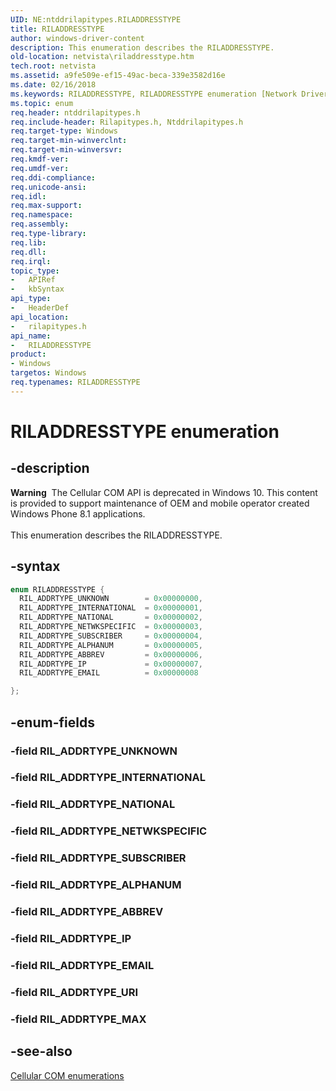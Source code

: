 ```yaml
---
UID: NE:ntddrilapitypes.RILADDRESSTYPE
title: RILADDRESSTYPE
author: windows-driver-content
description: This enumeration describes the RILADDRESSTYPE.
old-location: netvista\riladdresstype.htm
tech.root: netvista
ms.assetid: a9fe509e-ef15-49ac-beca-339e3582d16e
ms.date: 02/16/2018
ms.keywords: RILADDRESSTYPE, RILADDRESSTYPE enumeration [Network Drivers Starting with Windows Vista], RIL_ADDRTYPE_ABBREV, RIL_ADDRTYPE_ALPHANUM, RIL_ADDRTYPE_EMAIL, RIL_ADDRTYPE_INTERNATIONAL, RIL_ADDRTYPE_IP, RIL_ADDRTYPE_NATIONAL, RIL_ADDRTYPE_NETWKSPECIFIC, RIL_ADDRTYPE_SUBSCRIBER, RIL_ADDRTYPE_UNKNOWN, netvista.riladdresstype, rilapitypes/RILADDRESSTYPE, rilapitypes/RIL_ADDRTYPE_ABBREV, rilapitypes/RIL_ADDRTYPE_ALPHANUM, rilapitypes/RIL_ADDRTYPE_EMAIL, rilapitypes/RIL_ADDRTYPE_INTERNATIONAL, rilapitypes/RIL_ADDRTYPE_IP, rilapitypes/RIL_ADDRTYPE_NATIONAL, rilapitypes/RIL_ADDRTYPE_NETWKSPECIFIC, rilapitypes/RIL_ADDRTYPE_SUBSCRIBER, rilapitypes/RIL_ADDRTYPE_UNKNOWN
ms.topic: enum
req.header: ntddrilapitypes.h
req.include-header: Rilapitypes.h, Ntddrilapitypes.h
req.target-type: Windows
req.target-min-winverclnt:
req.target-min-winversvr:
req.kmdf-ver:
req.umdf-ver:
req.ddi-compliance:
req.unicode-ansi:
req.idl:
req.max-support:
req.namespace:
req.assembly:
req.type-library:
req.lib:
req.dll:
req.irql:
topic_type:
-	APIRef
-	kbSyntax
api_type:
-	HeaderDef
api_location:
-	rilapitypes.h
api_name:
-	RILADDRESSTYPE
product:
- Windows
targetos: Windows
req.typenames: RILADDRESSTYPE
---
```


# RILADDRESSTYPE enumeration


## -description


<div class="alert"><b>Warning</b>  The Cellular COM API is deprecated in Windows 10. This content is provided to support maintenance of OEM and mobile operator created Windows Phone 8.1 applications.</div><div> </div>This enumeration describes the RILADDRESSTYPE.




## -syntax


```cpp
enum RILADDRESSTYPE {
  RIL_ADDRTYPE_UNKNOWN        = 0x00000000,
  RIL_ADDRTYPE_INTERNATIONAL  = 0x00000001,
  RIL_ADDRTYPE_NATIONAL       = 0x00000002,
  RIL_ADDRTYPE_NETWKSPECIFIC  = 0x00000003,
  RIL_ADDRTYPE_SUBSCRIBER     = 0x00000004,
  RIL_ADDRTYPE_ALPHANUM       = 0x00000005,
  RIL_ADDRTYPE_ABBREV         = 0x00000006,
  RIL_ADDRTYPE_IP             = 0x00000007,
  RIL_ADDRTYPE_EMAIL          = 0x00000008

};
```


## -enum-fields




### -field RIL_ADDRTYPE_UNKNOWN


### -field RIL_ADDRTYPE_INTERNATIONAL


### -field RIL_ADDRTYPE_NATIONAL


### -field RIL_ADDRTYPE_NETWKSPECIFIC


### -field RIL_ADDRTYPE_SUBSCRIBER


### -field RIL_ADDRTYPE_ALPHANUM


### -field RIL_ADDRTYPE_ABBREV


### -field RIL_ADDRTYPE_IP


### -field RIL_ADDRTYPE_EMAIL


### -field RIL_ADDRTYPE_URI


### -field RIL_ADDRTYPE_MAX




## -see-also

<a href="https://msdn.microsoft.com/library/windows/hardware/dn946509">Cellular COM enumerations</a>



 

 


